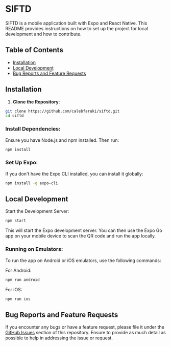 # SIFTD

SIFTD is a mobile application built with Expo and React Native. This README provides instructions on how to set up the project for local development and how to contribute.

## Table of Contents

- [Installation](#installation)
- [Local Development](#local-development)
- [Bug Reports and Feature Requests](#bug-reports-and-feature-requests)

## Installation

1. **Clone the Repository**:

```bash
git clone https://github.com/calebfaruki/siftd.git
cd siftd
```

### Install Dependencies:

Ensure you have Node.js and npm installed. Then run:

```bash
npm install
```

### Set Up Expo:

If you don't have the Expo CLI installed, you can install it globally:

```bash
npm install -g expo-cli
```

## Local Development

Start the Development Server:

```bash
npm start
```

This will start the Expo development server. You can then use the Expo Go app on your mobile device to scan the QR code and run the app locally.

### Running on Emulators:

To run the app on Android or iOS emulators, use the following commands:

For Android:

```bash
npm run android
```

For iOS:

```bash
npm run ios
```

## Bug Reports and Feature Requests

If you encounter any bugs or have a feature request, please file it under the [GitHub Issues](https://github.com/calebfaruki/siftd/issues) section of this repository. Ensure to provide as much detail as possible to help in addressing the issue or request.
